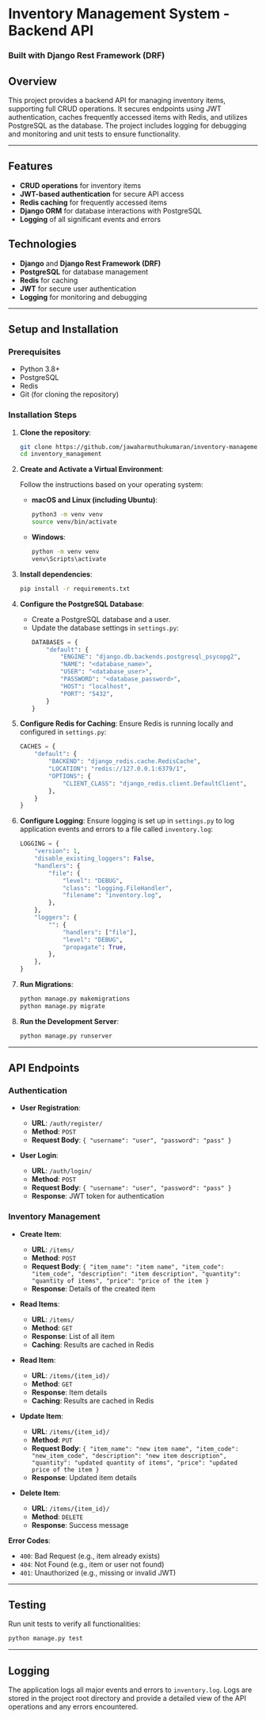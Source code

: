 # Inventory Management System - Backend API

### Built with Django Rest Framework (DRF)

## Overview

This project provides a backend API for managing inventory items, supporting full CRUD operations. It secures endpoints using JWT authentication, caches frequently accessed items with Redis, and utilizes PostgreSQL as the database. The project includes logging for debugging and monitoring and unit tests to ensure functionality.

---

## Features

- **CRUD operations** for inventory items
- **JWT-based authentication** for secure API access
- **Redis caching** for frequently accessed items
- **Django ORM** for database interactions with PostgreSQL
- **Logging** of all significant events and errors

## Technologies

- **Django** and **Django Rest Framework (DRF)**
- **PostgreSQL** for database management
- **Redis** for caching
- **JWT** for secure user authentication
- **Logging** for monitoring and debugging

---

## Setup and Installation

### Prerequisites

- Python 3.8+
- PostgreSQL
- Redis
- Git (for cloning the repository)

### Installation Steps

1. **Clone the repository**:

   ```bash
   git clone https://github.com/jawaharmuthukumaran/inventory-management.git
   cd inventory_management
   ```
   
2. **Create and Activate a Virtual Environment**:

   Follow the instructions based on your operating system:

   - **macOS and Linux (including Ubuntu)**:
     ```bash
     python3 -m venv venv
     source venv/bin/activate
     ```

   - **Windows**:
     ```bash
     python -m venv venv
     venv\Scripts\activate
     ```

3. **Install dependencies**:

   ```bash
   pip install -r requirements.txt
   ```

4. **Configure the PostgreSQL Database**:

   - Create a PostgreSQL database and a user.
   - Update the database settings in `settings.py`:
     ```python
     DATABASES = {
         "default": {
             "ENGINE": "django.db.backends.postgresql_psycopg2",
             "NAME": "<database_name>",
             "USER": "<database_user>",
             "PASSWORD": "<database_password>",
             "HOST": "localhost",
             "PORT": "5432",
         }
     }
     ```

5. **Configure Redis for Caching**:
   Ensure Redis is running locally and configured in `settings.py`:

   ```python
   CACHES = {
       "default": {
           "BACKEND": "django_redis.cache.RedisCache",
           "LOCATION": "redis://127.0.0.1:6379/1",
           "OPTIONS": {
               "CLIENT_CLASS": "django_redis.client.DefaultClient",
           },
       }
   }
   ```

6. **Configure Logging**:
   Ensure logging is set up in `settings.py` to log application events and errors to a file called `inventory.log`:

   ```python
   LOGGING = {
       "version": 1,
       "disable_existing_loggers": False,
       "handlers": {
           "file": {
               "level": "DEBUG",
               "class": "logging.FileHandler",
               "filename": "inventory.log",
           },
       },
       "loggers": {
           "": {
               "handlers": ["file"],
               "level": "DEBUG",
               "propagate": True,
           },
       },
   }
   ```

7. **Run Migrations**:

   ```bash
   python manage.py makemigrations
   python manage.py migrate
   ```

8. **Run the Development Server**:
   ```bash
   python manage.py runserver
   ```

---

## API Endpoints

### Authentication

- **User Registration**:

  - **URL**: `/auth/register/`
  - **Method**: `POST`
  - **Request Body**: `{ "username": "user", "password": "pass" }`

- **User Login**:
  - **URL**: `/auth/login/`
  - **Method**: `POST`
  - **Request Body**: `{ "username": "user", "password": "pass" }`
  - **Response**: JWT token for authentication

### Inventory Management

- **Create Item**:

  - **URL**: `/items/`
  - **Method**: `POST`
  - **Request Body**: `{ "item_name": "item name", "item_code": "item_code", "description": "item description", "quantity": "quantity of items", "price": "price of the item }`
  - **Response**: Details of the created item

- **Read Items**:

  - **URL**: `/items/`
  - **Method**: `GET`
  - **Response**: List of all item
  - **Caching**: Results are cached in Redis

- **Read Item**:

  - **URL**: `/items/{item_id}/`
  - **Method**: `GET`
  - **Response**: Item details
  - **Caching**: Results are cached in Redis

- **Update Item**:

  - **URL**: `/items/{item_id}/`
  - **Method**: `PUT`
  - **Request Body**: `{ "item_name": "new item name", "item_code": "new_item_code", "description": "new item description", "quantity": "updated quantity of items", "price": "updated price of the item }`
  - **Response**: Updated item details

- **Delete Item**:
  - **URL**: `/items/{item_id}/`
  - **Method**: `DELETE`
  - **Response**: Success message

**Error Codes**:

- `400`: Bad Request (e.g., item already exists)
- `404`: Not Found (e.g., item or user not found)
- `401`: Unauthorized (e.g., missing or invalid JWT)

---

## Testing

Run unit tests to verify all functionalities:

```bash
python manage.py test
```

---

## Logging

The application logs all major events and errors to `inventory.log`. Logs are stored in the project root directory and provide a detailed view of the API operations and any errors encountered.
